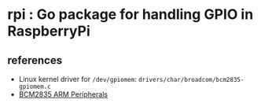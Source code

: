 # rpi : Go package for handling GPIO in RaspberryPi

## references
* Linux kernel driver for `/dev/gpiomem`: `drivers/char/broadcom/bcm2835-gpiomem.c`
* [BCM2835 ARM Peripherals](http://www.farnell.com/datasheets/1521578.pdf)
